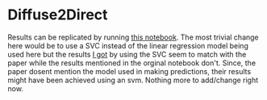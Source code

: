 # Diffuse2Direct

Results can be replicated by running [this notebook](https://github.com/Chokerino/Diffuse2Direct/blob/master/code/Diffuse2Direct.ipynb). The most trivial change here would be to use a SVC instead of the linear regression model being used here but the results [I got]((https://github.com/Chokerino/Diffuse2Direct/blob/master/code/Diffuse2Direct_svm.ipynb)) by using the SVC seem to match with the paper while the results mentioned in the orginal notebook don't. Since, the paper dosent mention the model used in making predictions, their results might have been achieved using an svm.  Nothing more to add/change right now.